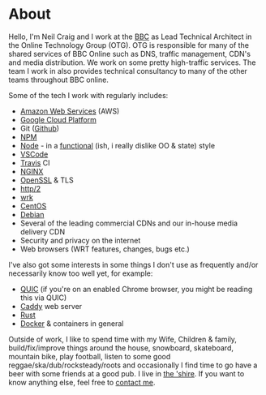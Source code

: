 # About

Hello, I'm Neil Craig and I work at the [BBC](https://www.bbc.co.uk/) as Lead Technical Architect in the Online Technology Group (OTG). OTG is responsible for many of the shared services of BBC Online such as DNS, traffic management, CDN's and media distribution. We work on some pretty high-traffic services. The team I work in also provides technical consultancy to many of the other teams throughout BBC online.

Some of the tech I work with regularly includes:

* [Amazon Web Services](https://aws.amazon.com/) (AWS)
* [Google Cloud Platform](https://cloud.google.com/)
* Git ([Github](https:www.github.com))
* [NPM](https://www.npmjs.com)
* [Node](https://www.nodejs.org) - in a [functional](https://en.wikipedia.org/wiki/Functional_programming) (ish, i really dislike OO & state) style
* [VSCode](https://code.visualstudio.com/)
* [Travis](https://travis-ci.org/) CI
* [NGINX](https://nginx.org)
* [OpenSSL](https://www.openssl.org/) & TLS
* [http/2](https://tools.ietf.org/html/rfc7540)
* [wrk](https://github.com/wg/wrk)
* [CentOS](https://www.centos.org/)
* [Debian](https://www.debian.org/)
* Several of the leading commercial CDNs and our in-house media delivery CDN
* Security and privacy on the internet
* Web browsers (WRT features, changes, bugs etc.)


I've also got some interests in some things I don't use as frequently and/or necessarily know too well yet, for example:

* [QUIC](https://www.chromium.org/quic) (if you're on an enabled Chrome browser, you might be reading this via QUIC)
* [Caddy](https://caddyserver.com) web server
* [Rust](https://www.rust-lang.org)
* [Docker](https://www.docker.com) & containers in general

Outside of work, I like to spend time with my Wife, Children & family, build/fix/improve things around the house, snowboard, skateboard, mountain bike, play football, listen to some good reggae/ska/dub/rocksteady/roots and occasionally I find time to go have a beer with some friends at a good pub. I live in [the 'shire](https://en.wikipedia.org/wiki/Oxfordshire). If you want to know anything else, feel free to [contact me](/contact.html).